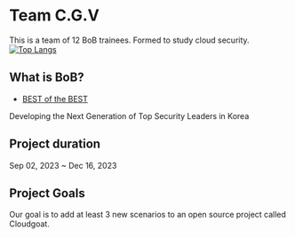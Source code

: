 # Team C.G.V

This is a team of 12 BoB trainees. Formed to study cloud security.  
[![Top Langs](https://github-readme-stats.vercel.app/api/top-langs/?username=BoB12-C-G-V)](https://github.com/anuraghazra/github-readme-stats)

## What is BoB?

- [BEST of the BEST](https://en.kitribob.kr/)

Developing the Next Generation of Top Security Leaders in Korea

  
## Project duration
Sep 02, 2023 ~ Dec 16, 2023

## Project Goals
Our goal is to add at least 3 new scenarios to an open source project called Cloudgoat.
